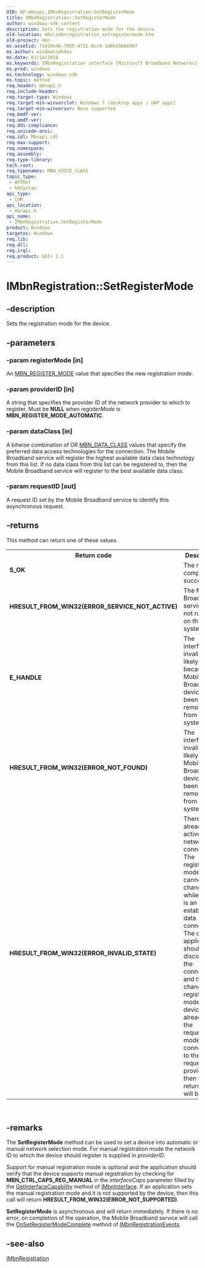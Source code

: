 ```yaml
---
UID: NF:mbnapi.IMbnRegistration.SetRegisterMode
title: IMbnRegistration::SetRegisterMode
author: windows-sdk-content
description: Sets the registration mode for the device.
old-location: mbn\imbnregistration_setregistermode.htm
old-project: mbn
ms.assetid: 71434e46-7055-4721-8cc9-140e196b6097
ms.author: windowssdkdev
ms.date: 03/14/2018
ms.keywords: IMbnRegistration interface [Microsoft Broadband Networks],SetRegisterMode method, IMbnRegistration.SetRegisterMode, IMbnRegistration::SetRegisterMode, SetRegisterMode, SetRegisterMode method [Microsoft Broadband Networks], SetRegisterMode method [Microsoft Broadband Networks],IMbnRegistration interface, mbn.imbnregistration_setregistermode, mbnapi/IMbnRegistration::SetRegisterMode
ms.prod: windows
ms.technology: windows-sdk
ms.topic: method
req.header: mbnapi.h
req.include-header: 
req.target-type: Windows
req.target-min-winverclnt: Windows 7 [desktop apps | UWP apps]
req.target-min-winversvr: None supported
req.kmdf-ver: 
req.umdf-ver: 
req.ddi-compliance: 
req.unicode-ansi: 
req.idl: Mbnapi.idl
req.max-support: 
req.namespace: 
req.assembly: 
req.type-library: 
tech.root: 
req.typenames: MBN_VOICE_CLASS
topic_type:
 - APIRef
 - kbSyntax
api_type:
 - COM
api_location:
 - mbnapi.h
api_name:
 - IMbnRegistration.SetRegisterMode
product: Windows
targetos: Windows
req.lib: 
req.dll: 
req.irql: 
req.product: GDI+ 1.1
---
```


# IMbnRegistration::SetRegisterMode


## -description


Sets the registration mode for the device.


## -parameters




### -param registerMode [in]

An <a href="https://msdn.microsoft.com/be64aa55-5a31-4909-9f34-634f7b14fc30">MBN_REGISTER_MODE</a> value that specifies the new registration mode.


### -param providerID [in]

A string that specifies the provider ID of the network provider to which to register.  Must be <b>NULL</b> when <i>registerMode</i> is <b>MBN_REGISTER_MODE_AUTOMATIC</b>.


### -param dataClass [in]

A bitwise combination of OR <a href="https://msdn.microsoft.com/798d5d72-9267-433f-b890-9302a0a600f2">MBN_DATA_CLASS</a> values that specify the preferred data access technologies for the connection.  The Mobile Broadband service will register the highest available data class technology from this list.  If no data class from this list can be registered to, then the Mobile Broadband service will register to the best available data class.


### -param requestID [out]

A request ID set by the Mobile Broadband service to identify this asynchronous request.


## -returns



This method can return one of these values.

<table>
<tr>
<th>Return code</th>
<th>Description</th>
</tr>
<tr>
<td width="40%">
<dl>
<dt><b>S_OK</b></dt>
</dl>
</td>
<td width="60%">
The method completed successfully.

</td>
</tr>
<tr>
<td width="40%">
<dl>
<dt><b>HRESULT_FROM_WIN32(ERROR_SERVICE_NOT_ACTIVE)</b></dt>
</dl>
</td>
<td width="60%">
The Mobile Broadband service is not running on this system.

</td>
</tr>
<tr>
<td width="40%">
<dl>
<dt><b>E_HANDLE</b></dt>
</dl>
</td>
<td width="60%">
The interface is invalid, most likely because the Mobile Broadband device has been removed from the system.

</td>
</tr>
<tr>
<td width="40%">
<dl>
<dt><b>HRESULT_FROM_WIN32(ERROR_NOT_FOUND)</b></dt>
</dl>
</td>
<td width="60%">
The interface is invalid. Most likely the Mobile Broadband device has been removed from the system.

</td>
</tr>
<tr>
<td width="40%">
<dl>
<dt><b>HRESULT_FROM_WIN32(ERROR_INVALID_STATE)</b></dt>
</dl>
</td>
<td width="60%">
There is already an active network connection. The registration mode cannot be changed while there is an already established data connection. The calling application should first disconnect the connection and then try changing registration mode. If the device is already in the requested mode and connected to the requested provider, then the return code will be <b>S_OK</b>.

</td>
</tr>
</table>
 




## -remarks



The <b>SetRegisterMode</b> method can be used to set a device into automatic or manual network selection mode. For manual registration mode the network ID to which the device should register is supplied in <i>providerID</i>.

Support for manual registration mode is optional and the application should verify that the device supports manual registration by checking for <b>MBN_CTRL_CAPS_REG_MANUAL</b> in the <i>interfaceCaps</i> parameter filled by the <a href="https://msdn.microsoft.com/cfe8f638-ad17-4118-9c79-b7ebc81c726a">GetInterfaceCapability</a> method of <a href="https://msdn.microsoft.com/958bce42-4772-4706-8900-1f83c5d3d52b">IMbnInterface</a>. If an application sets the manual registration mode and it is not supported by the device, then this call will return <b>HRESULT_FROM_WIN32(ERROR_NOT_SUPPORTED)</b>.


<b>SetRegisterMode</b> is asynchronous and will return immediately. If there is no error, on completion of the operation, the Mobile Broadband service will call the <a href="https://msdn.microsoft.com/a5ca0776-bd1d-48a0-970a-39c8da69b394">OnSetRegisterModeComplete</a> method of <a href="https://msdn.microsoft.com/f3b60a93-3b57-4c2c-9114-912ca47f16b2">IMbnRegistrationEvents</a>.




## -see-also




<a href="https://msdn.microsoft.com/da5413b7-adf4-4a3d-893f-f51441460541">IMbnRegistration</a>
 

 

